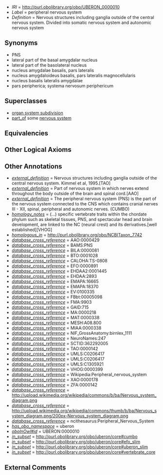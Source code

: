  * *IRI* = http://purl.obolibrary.org/obo/UBERON_0000010
 * *Label* = peripheral nervous system
 * *Definition* = Nervous structures including ganglia outside of the central nervous system. Divided into somatic nervous system and autonomic nervous system

## Synonyms

 * PNS
 * lateral part of the basal amygdalar nucleus
 * lateral part of the basolateral nucleus
 * nucleus amygdalae basalis, pars lateralis
 * nucleus amygdaloideus basalis, pars lateralis magnocellularis
 * nucleus basalis lateralis amygdalae
 * pars peripherica; systema nervosum periphericum

## Superclasses

 * [organ system subdivision](../../UBERON/16/UBERON_0011216.md)
 * [part_of](../../BFO/50/BFO_0000050.md) some [nervous system](../../UBERON/16/UBERON_0001016.md)

## Equivalencies


## Other Logical Axioms


## Other Annotations

 * *[external_definition](../../UBPROP/01/UBPROP_0000001.md)* = Nervous structures including ganglia outside of the central nervous system. Kimmel et al, 1995.[TAO]
 * *[external_definition](../../UBPROP/01/UBPROP_0000001.md)* = Part of nervous system in which nerves extend throughout the body outside of the brain and spinal cord.[AAO]
 * *[external_definition](../../UBPROP/01/UBPROP_0000001.md)* = The peripheral nervous system (PNS) is the part of the nervous system connected to the CNS which contains cranial nerves III - XII, spinal, peripheral and autonomic nerves. (CUMBO)
 * *[homology_notes](../../UBPROP/03/UBPROP_0000003.md)* =  (...) specific vertebrate traits within the chordate phylum such as skeletal tissues, PNS, and spectacular head and brain development, are linked to the NC (neural crest) and its derivatives.[well established][VHOG]
 * *[homologous_in](../../core#homologous/in/core#homologous_in.md)* = http://purl.obolibrary.org/obo/NCBITaxon_7742
 * *[database_cross_reference](../../ef/oboInOwl#hasDbXref.md)* = AAO:0000429
 * *[database_cross_reference](../../ef/oboInOwl#hasDbXref.md)* = BAMS:PNS
 * *[database_cross_reference](../../ef/oboInOwl#hasDbXref.md)* = BILA:0000081
 * *[database_cross_reference](../../ef/oboInOwl#hasDbXref.md)* = BTO:0001028
 * *[database_cross_reference](../../ef/oboInOwl#hasDbXref.md)* = CALOHA:TS-0808
 * *[database_cross_reference](../../ef/oboInOwl#hasDbXref.md)* = EFO:0000891
 * *[database_cross_reference](../../ef/oboInOwl#hasDbXref.md)* = EHDAA2:0001445
 * *[database_cross_reference](../../ef/oboInOwl#hasDbXref.md)* = EHDAA:2893
 * *[database_cross_reference](../../ef/oboInOwl#hasDbXref.md)* = EMAPA:16665
 * *[database_cross_reference](../../ef/oboInOwl#hasDbXref.md)* = EMAPA:18370
 * *[database_cross_reference](../../ef/oboInOwl#hasDbXref.md)* = EV:0100335
 * *[database_cross_reference](../../ef/oboInOwl#hasDbXref.md)* = FBbt:00005098
 * *[database_cross_reference](../../ef/oboInOwl#hasDbXref.md)* = FMA:9903
 * *[database_cross_reference](../../ef/oboInOwl#hasDbXref.md)* = GAID:715
 * *[database_cross_reference](../../ef/oboInOwl#hasDbXref.md)* = MA:0000218
 * *[database_cross_reference](../../ef/oboInOwl#hasDbXref.md)* = MAT:0000338
 * *[database_cross_reference](../../ef/oboInOwl#hasDbXref.md)* = MESH:A08.800
 * *[database_cross_reference](../../ef/oboInOwl#hasDbXref.md)* = MIAA:0000338
 * *[database_cross_reference](../../ef/oboInOwl#hasDbXref.md)* = NIF_GrossAnatomy:birnlex_1111
 * *[database_cross_reference](../../ef/oboInOwl#hasDbXref.md)* = NeuroNames:247
 * *[database_cross_reference](../../ef/oboInOwl#hasDbXref.md)* = SCTID:362292005
 * *[database_cross_reference](../../ef/oboInOwl#hasDbXref.md)* = TAO:0000142
 * *[database_cross_reference](../../ef/oboInOwl#hasDbXref.md)* = UMLS:C0206417
 * *[database_cross_reference](../../ef/oboInOwl#hasDbXref.md)* = UMLS:C0206417
 * *[database_cross_reference](../../ef/oboInOwl#hasDbXref.md)* = UMLS:C1305921
 * *[database_cross_reference](../../ef/oboInOwl#hasDbXref.md)* = VHOG:0000399
 * *[database_cross_reference](../../ef/oboInOwl#hasDbXref.md)* = Wikipedia:Peripheral_nervous_system
 * *[database_cross_reference](../../ef/oboInOwl#hasDbXref.md)* = XAO:0000178
 * *[database_cross_reference](../../ef/oboInOwl#hasDbXref.md)* = ZFA:0000142
 * *[database_cross_reference](../../ef/oboInOwl#hasDbXref.md)* = http://upload.wikimedia.org/wikipedia/commons/b/ba/Nervous_system_diagram.png
 * *[database_cross_reference](../../ef/oboInOwl#hasDbXref.md)* = http://upload.wikimedia.org/wikipedia/commons/thumb/b/ba/Nervous_system_diagram.png/200px-Nervous_system_diagram.png
 * *[database_cross_reference](../../ef/oboInOwl#hasDbXref.md)* = ncithesaurus:Peripheral_Nervous_System
 * *[has_obo_namespace](../../ce/oboInOwl#hasOBONamespace.md)* = uberon
 * *[oboInOwl#id](../../id/oboInOwl#id.md)* = UBERON:0000010
 * *[in_subset](../../et/oboInOwl#inSubset.md)* = http://purl.obolibrary.org/obo/uberon/core#cumbo
 * *[in_subset](../../et/oboInOwl#inSubset.md)* = http://purl.obolibrary.org/obo/uberon/core#efo_slim
 * *[in_subset](../../et/oboInOwl#inSubset.md)* = http://purl.obolibrary.org/obo/uberon/core#uberon_slim
 * *[in_subset](../../et/oboInOwl#inSubset.md)* = http://purl.obolibrary.org/obo/uberon/core#vertebrate_core

## External Comments

